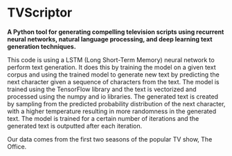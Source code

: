 # TVScriptor
**A Python tool for generating compelling television scripts using recurrent neural networks, natural language processing, and deep learning text generation techniques.**

This code is using a LSTM (Long Short-Term Memory) neural network to perform text generation. It does this by training the model on a given text corpus and using the trained model to generate new text by predicting the next character given a sequence of characters from the text. The model is trained using the TensorFlow library and the text is vectorized and processed using the numpy and io libraries. The generated text is created by sampling from the predicted probability distribution of the next character, with a higher temperature resulting in more randomness in the generated text. The model is trained for a certain number of iterations and the generated text is outputted after each iteration.

Our data comes from the first two seasons of the popular TV show, The Office.
